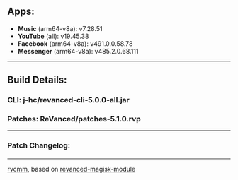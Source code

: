 ## Apps:
* **Music** (arm64-v8a): v7.28.51
* **YouTube** (all): v19.45.38
* **Facebook** (arm64-v8a): v491.0.0.58.78
* **Messenger** (arm64-v8a): v485.2.0.68.111

---

## Build Details:

### CLI: j-hc/revanced-cli-5.0.0-all.jar
### Patches: ReVanced/patches-5.1.0.rvp

---

### Patch Changelog:

####

---

[rvcmm](https://github.com/thrwKappu/rvcmm/), based on [revanced-magisk-module](https://github.com/j-hc/revanced-magisk-module)
